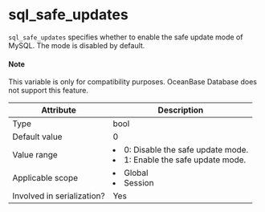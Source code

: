 # sql_safe_updates

`sql_safe_updates` specifies whether to enable the safe update mode of MySQL. The mode is disabled by default.

<main id="notice" type='explain'>
<h4>Note</h4>
<p>This variable is only for compatibility purposes. OceanBase Database does not support this feature. </p>
</main>

| **Attribute** | **Description** |
|---------|--------------------------------------------------------------------------------------------------------------------------|
| Type | bool |
| Default value | 0 |
| Value range | <li> 0: Disable the safe update mode.   <li> 1: Enable the safe update mode. |
| Applicable scope | <li> Global   <li> Session |
| Involved in serialization? | Yes |
